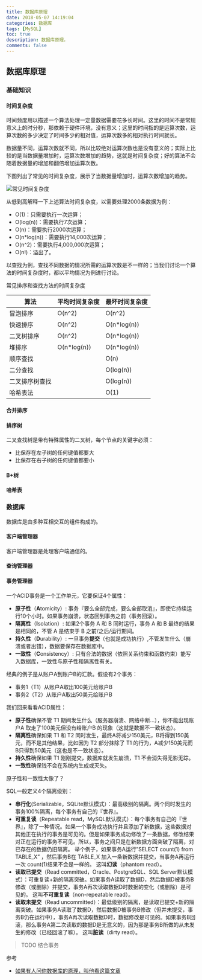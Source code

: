 ```yaml
---
title: 数据库原理
date: 2018-05-07 14:19:04
categories: 数据库
tags: [MySQL]
toc: true
description: 数据库原理。
comments: false
---
```


## 数据库原理

### 基础知识

#### 时间复杂度

时间频度用以描述一个算法处理一定量数据需要花多长时间。这里的时间不是常规意义上的时分秒，那依赖于硬件环境，没有意义；这里的时间指的是运算次数，运算次数的多少决定了时间多少的相对值，运算次数多的相对执行时间就长。

数据量不同，运算次数就不同，所以比较绝对运算次数也是没有意义的；实际上比较的是当数据量增加时，运算次数增加的趋势，这就是时间复杂度；好的算法不会随着数据量的增加和翻倍增加运算次数。

下图列出了常见的时间复杂度，展示了当数据量增加时，运算次数增加的趋势。

![常见时间复杂度](/images/database-theory-time-complexity.jpg)

从低到高解释一下上述算法时间复杂度，以需要处理2000条数据为例：

- O(1)：只需要执行一次运算；
- O(log(n))：需要执行7次运算；
- O(n)：需要执行2000次运算；
- O(n*log(n))：需要执行14,000次运算；
- O(n^2)：需要执行4,000,000次运算；
- O(n!)：溢出了。

以查找为例，查找不同数据的情况所需的运算次数是不一样的；当我们讨论一个算法的时间复杂度时，都以平均情况为例进行讨论。

常见排序和查找方法的时间复杂度

| 算法      | 平均时间复杂度     | 最坏时间复杂度     |
| ------- | ----------- | ----------- |
| 冒泡排序    | O(n^2)      | O(n^2)      |
| 快速排序    | O(n^2)      | O(n*log(n)) |
| 二叉树排序   | O(n^2)      | O(n*log(n)) |
| 堆排序     | O(n*log(n)) | O(n*log(n)) |
| 顺序查找    |             | O(n)        |
| 二分查找    |             | O(log(n))   |
| 二叉排序树查找 |             | O(log(n))   |
| 哈希表法    |             | O(1)        |

#### 合并排序



#### 排序树

二叉查找树是带有特殊属性的二叉树，每个节点的关键字必须：

- 比保存在左子树的任何键值都要大
- 比保存在右子树的任何键值都要小

#### B+树



#### 哈希表



### 数据库

数据库是由多种互相交互的组件构成的。

#### 客户端管理器

客户端管理器是处理客户端通信的。

#### 查询管理器

#### 事务管理器

一个ACID事务是一个工作单元，它要保证4个属性：

- **原子性**（**A**tomicity）: 事务『要么全部完成，要么全部取消』，即使它持续运行10个小时。如果事务崩溃，状态回到事务之前（事务回滚）。
- **隔离性**（**I**solation）: 如果2个事务 A 和 B 同时运行，事务 A 和 B 最终的结果是相同的，不管 A 是结束于 B 之前/之后/运行期间。
- **持久性**（**D**urability）: 一旦事务**提交**（也就是成功执行）,不管发生什么（崩溃或者出错），数据要保存在数据库中。
- **一致性**（**C**onsistency）: 只有合法的数据（依照关系约束和函数约束）能写入数据库，一致性与原子性和隔离性有关。

经典的例子是从账户A到账户B的汇款。假设有2个事务：

- 事务1（T1）从账户A取出100美元给账户B
- 事务2（T2）从账户A取出50美元给账户B

我们回来看看ACID属性：

- **原子性**确保不管 T1 期间发生什么（服务器崩溃、网络中断…），你不能出现账户A 取走了100美元但没有给账户B 的现象（这就是数据不一致状态）。
- **隔离性**确保如果 T1 和 T2 同时发生，最终A将减少150美元，B将得到150美元，而不是其他结果，比如因为 T2 部分抹除了 T1 的行为，A减少150美元而B只得到50美元（这也是不一致状态）。
- **持久性**确保如果 T1 刚刚提交，数据库就发生崩溃，T1 不会消失得无影无踪。
- **一致性**确保钱不会在系统内生成或灭失。

原子性和一致性太像了？

SQL一般定义4个隔离级别：

- **串行化**(Serializable，SQLite默认模式）：最高级别的隔离。两个同时发生的事务100%隔离，每个事务有自己的『世界』。
- **可重复读**（Repeatable read，MySQL默认模式）：每个事务有自己的『世界』，除了一种情况。如果一个事务成功执行并且添加了新数据，这些数据对其他正在执行的事务是可见的。但是如果事务成功修改了一条数据，修改结果对正在运行的事务不可见。所以，事务之间只是在新数据方面突破了隔离，对已存在的数据仍旧隔离。
  举个例子，如果事务A运行”SELECT count(1) from TABLE_X” ，然后事务B在 TABLE_X 加入一条新数据并提交，当事务A再运行一次 count(1)结果不会是一样的。
  这叫**幻读**（phantom read）。
- **读取已提交**（Read committed，Oracle、PostgreSQL、SQL Server默认模式）：可重复读+新的隔离突破。如果事务A读取了数据D，然后数据D被事务B修改（或删除）并提交，事务A再次读取数据D时数据的变化（或删除）是可见的。
  这叫**不可重复读**（non-repeatable read）。
- **读取未提交**（Read uncommitted）：最低级别的隔离，是读取已提交+新的隔离突破。如果事务A读取了数据D，然后数据D被事务B修改（但并未提交，事务B仍在运行中），事务A再次读取数据D时，数据修改是可见的。如果事务B回滚，那么事务A第二次读取的数据D是无意义的，因为那是事务B所做的从未发生的修改（已经回滚了嘛）。
  这叫**脏读**（dirty read）。



> TODO 结合事务



参考

- [如果有人问你数据库的原理，叫他看这篇文章](http://blog.jobbole.com/100349/)



